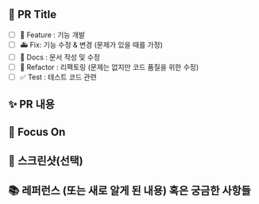 ## 🤩 PR Title
- [ ]  💛 Feature : 기능 개발
- [ ]  🚑 Fix: 기능 수정 & 변경 (문제가 있을 때를 가정)
- [ ]  📄 Docs : 문서 작성 및 수정
- [ ]  🧩 Refactor : 리팩토링 (문제는 없지만 코드 품질을 위한 수정)
- [ ]  ✅ Test : 테스트 코드 관련

## ✨ PR 내용


## 📌 Focus On


## 📸 스크린샷(선택)


## 📚 레퍼런스 (또는 새로 알게 된 내용) 혹은 궁금한 사항들
<!-- 참고할 사항이 있다면 적어주세요 -->
